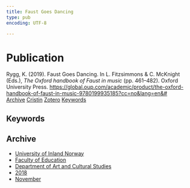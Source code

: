 ```yaml
---
title: Faust Goes Dancing
type: pub
encoding: UTF-8

---
```

<h1>Publication</h1>
<article id="csl-bib-container-NZRVPM7B" class="csl-bib-container">
  <div class="csl-bib-body"> <div class="csl-entry">Rygg, K. (2019). Faust Goes Dancing. In L. Fitzsimmons &#38; C. McKnight (Eds.), <i>The Oxford handbook of Faust in music</i> (pp. 461–482). Oxford University Press. <a href="https://global.oup.com/academic/product/the-oxford-handbook-of-faust-in-music-9780199935185?cc=no&#38;lang=en&#38;#">https://global.oup.com/academic/product/the-oxford-handbook-of-faust-in-music-9780199935185?cc=no&#38;lang=en&#38;#</a></div> </div>
  <div class="csl-bib-buttons">
    <a href="#taxonomy-article-NZRVPM7B" alt="archive" class="csl-bib-button">Archive</a>
    <a href="https://app.cristin.no/results/show.jsf?id=1630461" alt="Cristin" class="csl-bib-button">Cristin</a>
    <a href="http://zotero.org/groups/5881554/items/NZRVPM7B" alt="Zotero" class="csl-bib-button">Zotero</a>
    <a href="#keywords-article-NZRVPM7B" alt="keywords" class="csl-bib-button">Keywords</a>
  </div>
  <div id="csl-bib-meta-container-NZRVPM7B"></div>
</article>
<div id="csl-bib-meta-NZRVPM7B" class="csl-bib-meta">
  <article id="keywords-article-NZRVPM7B" class="keywords-article">
    <h1>Keywords</h1>
    
  </article>
  <article id="taxonomy-article-NZRVPM7B" class="taxonomy-article">
    <h1>Archive</h1>
    <ul>
      <li><a href="{{< params subfolder >}}en/archive/?key=3DCRN523">University of Inland Norway</a></li>
      <li><a href="{{< params subfolder >}}en/archive/?key=WYNZA47F">Faculty of Education</a></li>
      <li><a href="{{< params subfolder >}}en/archive/?key=VBB2T4VJ">Department of Art and Cultural Studies</a></li>
      <li><a href="{{< params subfolder >}}en/archive/?key=83ZSF7H3">2018</a></li>
      <li><a href="{{< params subfolder >}}en/archive/?key=YAKL6WN7">November</a></li>
    </ul>
  </article>
</div>
